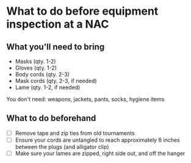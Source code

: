 # What to do before equipment inspection at a NAC

## What you'll need to bring

- Masks (qty. 1-2)
- Gloves (qty. 1-2)
- Body cords (qty. 2-3)
- Mask cords (qty. 2-3, if needed)
- Lame (qty. 1-2, if needed)

You don't need: weapons, jackets, pants, socks, hygiene items

## What to do beforehand

- [ ] Remove tape and zip ties from old tournaments
- [ ] Ensure your cords are untangled to reach approximately 6 inches between the plugs (and alligator clip)
- [ ] Make sure your lames are zipped, right side out, and off the hanger
